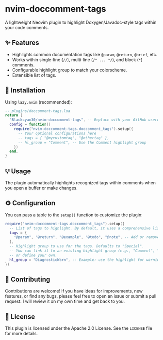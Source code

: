 # nvim-doccomment-tags

A lightweight Neovim plugin to highlight Doxygen/Javadoc-style tags within your code comments.

## ✨ Features

- Highlights common documentation tags like `@param`, `@return`, `@brief`, etc.
- Works within single-line (`//`), multi-line (`/* ... */`), and block (`*`) comments.
- Configurable highlight group to match your colorscheme.
- Extensible list of tags.

## 🚀 Installation

Using `lazy.nvim` (recommended):

```lua
-- plugins/doccomment-tags.lua
return {
  "Blackcyan30/nvim-doccomment-tags", -- Replace with your GitHub username and repository name
  config = function()
    require("nvim-doccomment-tags.doccomment_tags").setup({
      -- Your optional configurations here
      -- tags = { "@mycustomtag", "@othertag" },
      -- hl_group = "Comment", -- Use the Comment highlight group
    })
  end,
}
```

## 💡 Usage

The plugin automatically highlights recognized tags within comments when you open a buffer or make changes.

## ⚙️ Configuration

You can pass a table to the `setup()` function to customize the plugin:

```lua
require("nvim-doccomment-tags.doccomment_tags").setup({
  -- List of tags to highlight. By default, it uses a comprehensive list of Doxygen/Javadoc tags.
  tags = {
    "@param", "@return", "@example", "@todo", "@note", -- Add or remove tags as needed
  },
  -- Highlight group to use for the tags. Defaults to "Special".
  -- You can link it to an existing highlight group (e.g., "Comment", "Identifier", "Function")
  -- or define your own.
  hl_group = "DiagnosticWarn", -- Example: use the highlight for warnings
})
```

## 🤝 Contributing

Contributions are welcome! If you have ideas for improvements, new features, or find any bugs, please feel free to open an issue or submit a pull request. I will review it on my own time and get back to you.

## 📄 License

This plugin is licensed under the Apache 2.0 License. See the `LICENSE` file for more details.
